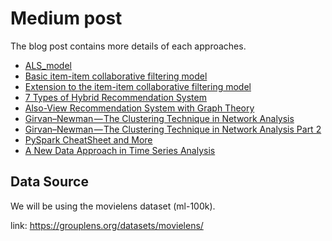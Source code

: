 # Medium post

The blog post contains more details of each approaches. 

- [ALS_model]
- [Basic item-item collaborative filtering model]
- [Extension to the item-item collaborative filtering model]
- [7 Types of Hybrid Recommendation System]
- [Also-View Recommendation System with Graph Theory]
- [Girvan–Newman — The Clustering Technique in Network Analysis]
- [Girvan–Newman — The Clustering Technique in Network Analysis Part 2]
- [PySpark CheatSheet and More]
- [A New Data Approach in Time Series Analysis]

## Data Source
We will be using the movielens dataset (ml-100k).

link: https://grouplens.org/datasets/movielens/


[ALS_model]: https://medium.com/analytics-vidhya/model-based-recommendation-system-with-matrix-factorization-als-model-and-the-math-behind-fdce8b2ffe6d
[Basic item-item collaborative filtering model]: https://medium.com/geekculture/overview-of-item-item-collaborative-filtering-recommendation-system-64ee15b24bb8
[Extension to the item-item collaborative filtering model]: https://medium.com/geekculture/improve-the-item-item-collaborative-filtering-bf74e18fd7d1
[7 Types of Hybrid Recommendation System]: https://jchiang1225.medium.com/7-types-of-hybrid-recommendation-system-3e4f78266ad8
[Also-View Recommendation System with Graph Theory]: https://medium.com/analytics-vidhya/also-view-recommendation-system-with-graph-theory-e2f098455519
[Girvan–Newman — The Clustering Technique in Network Analysis]: https://medium.com/analytics-vidhya/girvan-newman-the-clustering-technique-in-network-analysis-27fe6d665c92
[Girvan–Newman — The Clustering Technique in Network Analysis Part 2]: https://jchiang1225.medium.com/girvan-newman-the-clustering-technique-in-network-analysis-part-2-a62dfdde11e
[PySpark CheatSheet and More]: https://jchiang1225.medium.com/pyspark-cheatsheet-and-more-a41b338c9d3e
[A New Data Approach in Time Series Analysis]: https://medium.com/p/2d6c97f209cd

